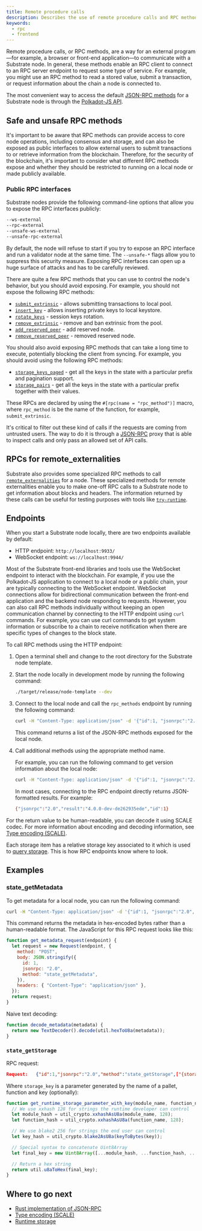 ```yaml
---
title: Remote procedure calls
description: Describes the use of remote procedure calls and RPC methods to interact with a Substrate node.
keywords:
  - rpc
  - frontend
---
```


Remote procedure calls, or RPC methods, are a way for an external program—for example, a browser or front-end application—to communicate with a Substrate node.
In general, these methods enable an RPC client to connect to an RPC server endpoint to request some type of service.
For example, you might use an RPC method to read a stored value, submit a transaction, or request information about the chain a node is connected to.

The most convenient way to access the default [JSON-RPC methods](https://polkadot.js.org/docs/substrate/rpc/) for a Substrate node is through the [Polkadot-JS API](https://polkadot.js.org/docs/api/).

## Safe and unsafe RPC methods

It's important to be aware that RPC methods can provide access to core node operations, including consensus and storage, and can also be exposed as public interfaces to allow external users to submit transactions to or retrieve information from the blockchain.
Therefore, for the security of the blockchain, it's important to consider what different RPC methods expose and whether they should be restricted to running on a local node or made publicly available.

### Public RPC interfaces

Substrate nodes provide the following command-line options that allow you to expose the RPC interfaces publicly:

```bash
--ws-external
--rpc-external
--unsafe-ws-external
--unsafe-rpc-external
```

By default, the node will refuse to start if you try to expose an RPC interface and run a validator node at the same time.
The `--unsafe-*` flags allow you to suppress this security measure.
Exposing RPC interfaces can open up a huge surface of attacks and has to be carefully reviewed.

There are quite a few RPC methods that you can use to control the node's behavior, but you should avoid exposing.
For example, you should not expose the following RPC methods:

- [`submit_extrinsic`](https://paritytech.github.io/substrate/master/sc_rpc_api/author/trait.AuthorApiClient.html) - allows submitting transactions to local pool.
- [`insert_key`](https://paritytech.github.io/substrate/master/sc_rpc_api/author/trait.AuthorApiClient.html) - allows inserting private keys to local keystore.
- [`rotate_keys`](https://paritytech.github.io/substrate/master/sc_rpc_api/author/trait.AuthorApiClient.html) - session keys rotation.
- [`remove_extrinsic`](https://paritytech.github.io/substrate/master/substrate_rpc_client/trait.AuthorApi.html#method.remove_extrinsic) - remove and ban extrinsic from the pool.
- [`add_reserved_peer`](https://paritytech.github.io/substrate/master/sc_rpc_api/system/trait.SystemApiClient.html) - add reserved node.
- [`remove_reserved_peer`](https://paritytech.github.io/substrate/master/sc_rpc_api/system/trait.SystemApiClient.html) - removed reserved node.

You should also avoid exposing RPC methods that can take a long time to execute, potentially blocking the client from syncing.
For example, you should avoid using the following RPC methods:

- [`storage_keys_paged`](https://paritytech.github.io/substrate/master/sc_rpc_api/state/trait.StateApiClient.html) - get all the keys in the state with a particular prefix and pagination support.
- [`storage_pairs`](https://paritytech.github.io/substrate/master/sc_rpc_api/state/trait.StateApiClient.html) - get all the keys in the state with a particular prefix together with their values.

These RPCs are declared by using the `#[rpc(name = "rpc_method")]` macro, where `rpc_method` is be the name of the function, for example, `submit_extrinsic`.

It's critical to filter out these kind of calls if the requests are coming from untrusted users.
The way to do it is through a [JSON-RPC](/reference/glossary#json-rpc) proxy that is able to inspect calls and only pass an allowed set of API calls.

## RPCs for remote_externalities

Substrate also provides some specialized RPC methods to call [`remote_externalities`](https://paritytech.github.io/substrate/master/remote_externalities/rpc_api/index.html) for a node.
These specialized methods for remote externalities enable you to make one-off RPC calls to a Substrate node to get information about blocks and headers.
The information returned by these calls can be useful for testing purposes with tools like [`try-runtime`](/reference/command-line-tools/try-runtime/).

## Endpoints

When you start a Substrate node locally, there are two endpoints available by default:

- HTTP endpoint: `http://localhost:9933/`
- WebSocket endpoint: `ws://localhost:9944/`

Most of the Substrate front-end libraries and tools use the WebSocket endpoint to interact with the blockchain.
For example, if you use the Polkadot-JS application to connect to a local node or a public chain, your are typically connecting to the WebSocket endpoint.
WebSocket connections allow for bidirectional communication between the front-end application and the backend node responding to requests.
However, you can also call RPC methods individually without keeping an open communication channel by connecting to the HTTP endpoint using `curl` commands.
For example, you can use curl commands to get system information or subscribe to a chain to receive notification when there are specific types of changes to the block state.

To call RPC methods using the HTTP endpoint:

1. Open a terminal shell and change to the root directory for the Substrate node template.

2. Start the node locally in development mode by running the following command:

   ```bash
   ./target/release/node-template --dev
   ```

3. Connect to the local node and call the `rpc_methods` endpoint by running the following command:

   ```bash
   curl -H "Content-Type: application/json" -d '{"id":1, "jsonrpc":"2.0", "method": "rpc_methods"}' http://localhost:9933/
   ```

    This command returns a list of the JSON-RPC methods exposed for the local node.

4. Call additional methods using the appropriate method name.

   For example, you can run the following command to get version information about the local node:

   ```bash
   curl -H "Content-Type: application/json" -d '{"id":1, "jsonrpc":"2.0", "method": "system_version"}' http://localhost:9933/
   ```

   In most cases, connecting to the RPC endpoint directly returns JSON-formatted results.
   For example:

   ```bash
   {"jsonrpc":"2.0","result":"4.0.0-dev-de262935ede","id":1}
   ```


For the return value to be human-readable, you can decode it using SCALE codec.
For more information about encoding and decoding information, see [Type encoding (SCALE)](/reference/scale-codec/).

Each storage item has a relative storage key associated to it which is used to [query storage](/main-docs/build/runtime-storage#querying-storage).
This is how RPC endpoints know where to look.

## Examples

### state_getMetadata

To get metadata for a local node, you can run the following command:

```bash
curl -H "Content-Type: application/json" -d '{"id":1, "jsonrpc":"2.0", "method": "state_getMetadata"}' http://localhost:9933/
```

This command returns the metadata in hex-encoded bytes rather than a human-readable format.
The JavaScript for this RPC request looks like this:

```javascript
function get_metadata_request(endpoint) {
  let request = new Request(endpoint, {
    method: "POST",
    body: JSON.stringify({
      id: 1,
      jsonrpc: "2.0",
      method: "state_getMetadata",
    }),
    headers: { "Content-Type": "application/json" },
  });
  return request;
}
```

Naive text decoding:

```javascript
function decode_metadata(metadata) {
  return new TextDecoder().decode(util.hexToU8a(metadata));
}
```

### `state_getStorage`

RPC request:

```json
Request:   {"id":1,"jsonrpc":"2.0","method":"state_getStorage",["{storage_key}"]}
```

Where `storage_key` is a parameter generated by the name of a pallet, function and key (optionally):

```javascript
function get_runtime_storage_parameter_with_key(module_name, function_name, key) {
  // We use xxhash 128 for strings the runtime developer can control
  let module_hash = util_crypto.xxhashAsU8a(module_name, 128);
  let function_hash = util_crypto.xxhashAsU8a(function_name, 128);

  // We use blake2 256 for strings the end user can control
  let key_hash = util_crypto.blake2AsU8a(keyToBytes(key));

  // Special syntax to concatenate Uint8Array
  let final_key = new Uint8Array([...module_hash, ...function_hash, ...key_hash]);

  // Return a hex string
  return util.u8aToHex(final_key);
}
```

## Where to go next

- [Rust implementation of JSON-RPC](https://github.com/paritytech/jsonrpc)
- [Type encoding (SCALE)](/reference/scale-codec)
- [Runtime storage](/main-docs/build/runtime-storage/)
